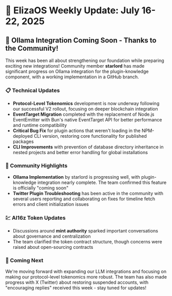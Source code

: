 # 🚀 ElizaOS Weekly Update: July 16-22, 2025

## 🎉 Ollama Integration Coming Soon - Thanks to the Community!

This week has been all about strengthening our foundation while preparing exciting new integrations! Community member **starlord** has made significant progress on Ollama integration for the plugin-knowledge component, with a working implementation in a GitHub branch.

### 📋 Technical Updates
* **Protocol-Level Tokenomics** development is now underway following our successful V2 rollout, focusing on deeper blockchain integration
* **EventTarget Migration** completed with the replacement of Node.js EventEmitter with Bun's native EventTarget API for better performance and runtime compatibility
* **Critical Bug Fix** for plugin actions that weren't loading in the NPM-deployed CLI version, restoring core functionality for published packages
* **CLI Improvements** with prevention of database directory inheritance in nested projects and better error handling for global installations

### 👥 Community Highlights
* **Ollama Implementation** by starlord is progressing well, with plugin-knowledge integration nearly complete. The team confirmed this feature is officially "coming soon"
* **Twitter Plugin Troubleshooting** has been active in the community with several users reporting and collaborating on fixes for timeline fetch errors and client initialization issues

### 💹 AI16z Token Updates
* Discussions around **mint authority** sparked important conversations about governance and centralization
* The team clarified the token contract structure, though concerns were raised about open-sourcing contracts

### 🔮 Coming Next
We're moving forward with expanding our LLM integrations and focusing on making our protocol-level tokenomics more robust. The team has also made progress with X (Twitter) about restoring suspended accounts, with "encouraging replies" received this week - stay tuned for updates!